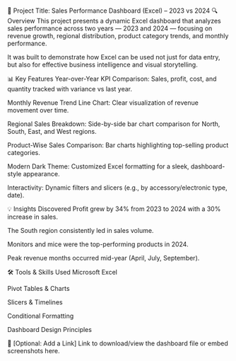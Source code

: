 📁 Project Title: Sales Performance Dashboard (Excel) – 2023 vs 2024
🔍 Overview
This project presents a dynamic Excel dashboard that analyzes sales performance across two years — 2023 and 2024 — focusing on revenue growth, regional distribution, product category trends, and monthly performance.

It was built to demonstrate how Excel can be used not just for data entry, but also for effective business intelligence and visual storytelling.

📊 Key Features
Year-over-Year KPI Comparison: Sales, profit, cost, and quantity tracked with variance vs last year.

Monthly Revenue Trend Line Chart: Clear visualization of revenue movement over time.

Regional Sales Breakdown: Side-by-side bar chart comparison for North, South, East, and West regions.

Product-Wise Sales Comparison: Bar charts highlighting top-selling product categories.

Modern Dark Theme: Customized Excel formatting for a sleek, dashboard-style appearance.

Interactivity: Dynamic filters and slicers (e.g., by accessory/electronic type, date).

💡 Insights Discovered
Profit grew by 34% from 2023 to 2024 with a 30% increase in sales.

The South region consistently led in sales volume.

Monitors and mice were the top-performing products in 2024.

Peak revenue months occurred mid-year (April, July, September).

🛠 Tools & Skills Used
Microsoft Excel

Pivot Tables & Charts

Slicers & Timelines

Conditional Formatting

Dashboard Design Principles

📎 [Optional: Add a Link]
Link to download/view the dashboard file or embed screenshots here.
